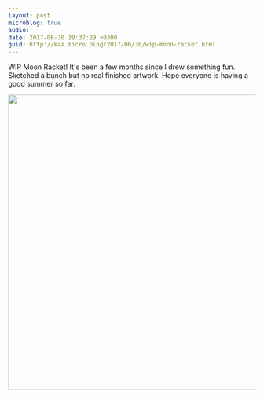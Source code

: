 ```yaml
---
layout: post
microblog: true
audio: 
date: 2017-06-30 19:37:29 +0300
guid: http://kaa.micro.blog/2017/06/30/wip-moon-racket.html
---
```

WIP Moon Racket! It's been a few months since I drew something fun. Sketched a bunch but no real finished artwork. Hope everyone is having a good summer so far.

<img src="https://micro.kaa.bz/uploads/2018/6c2d8a3ea4.jpg" width="600" height="600" />
